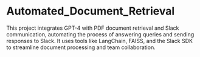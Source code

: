 # Automated_Document_Retrieval
This project integrates GPT-4 with PDF document retrieval and Slack communication, automating the process of answering queries and sending responses to Slack. It uses tools like LangChain, FAISS, and the Slack SDK to streamline document processing and team collaboration. 

